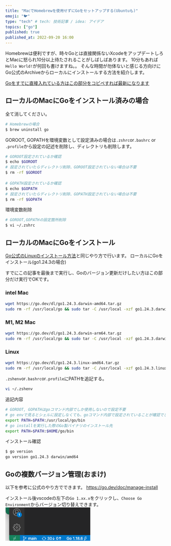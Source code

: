 ```yaml
---
title: "MacでHomebrewを使用せずにGoをセットアップする(Ubuntuも)"
emoji: "🐦"
type: "tech" # tech: 技術記事 / idea: アイデア
topics: ["go"]
published: true
published_at: 2022-09-20 16:00
---
```

Homebrewは便利ですが、時々Goとは直接関係ないXcodeをアップデートしろとMacに怒られ10分以上待たされることがしばしばあります。
10分もあれば`Hello World!`が何回も書けますね。。
そんな時間が勿体ないと感じる方向けにGo公式のArchiveからローカルにインストールする方法を紹介します。

[Goをすでに直接入れている方はこの部分をコピペすれば最新になります](https://zenn.dev/haton14/articles/go-setup-for-mac#%E3%83%AD%E3%83%BC%E3%82%AB%E3%83%AB%E3%81%AEmac%E3%81%ABgo%E3%82%92%E3%82%A4%E3%83%B3%E3%82%B9%E3%83%88%E3%83%BC%E3%83%AB)

## ローカルのMacにGoをインストール済みの場合

全て消してください。

```bash
# Homebrewの場合
$ brew uninstall go
```

GOROOT, GOPATHを環境変数として設定済みの場合は`.zshrc`or`.bashrc` or `.profile`から設定の記述を削除し、ディレクトリも削除します。

```bash
# GOROOT設定されているか確認
$ echo $GOROOT
# 設定されていたらディレクトリ削除、GOROOT設定されていない場合は不要
$ rm -rf $GOROOT

# GOPATH設定されているか確認
$ echo $GOPATH
# 設定されていたらディレクトリ削除、GOPATH設定されていない場合は不要
$ rm -rf $GOPATH
```

環境変数削除

```bash
# GOROOT,GOPATHの設定箇所削除
$ vi ~/.zshrc
```

## ローカルのMacにGoをインストール

[Go公式のLinuxのインストール方法](https://go.dev/doc/install)と同じやり方で行います。
ローカルにGoをインストール(go1.24.3の場合)

すでにこの記事を最後まで実行し、Goのバージョン更新だけしたい方はこの部分だけ実行でOKです。

### intel Mac

```bash
wget https://go.dev/dl/go1.24.3.darwin-amd64.tar.gz
sudo rm -rf /usr/local/go && sudo tar -C /usr/local -xzf go1.24.3.darwin-amd64.tar.gz
```

### M1, M2 Mac

```bash
wget https://go.dev/dl/go1.24.3.darwin-arm64.tar.gz
sudo rm -rf /usr/local/go && sudo tar -C /usr/local -xzf go1.24.3.darwin-arm64.tar.gz
```

### Linux

```bash
wget https://go.dev/dl/go1.24.3.linux-amd64.tar.gz
sudo rm -rf /usr/local/go && sudo tar -C /usr/local -xzf go1.24.3.linux-amd64.tar.gz
```

`.zshenv`or`.bashrc`or`.profile`にPATHを追記する。

```bash
vi ~/.zshenv
```

追記内容

```bash
# GOROOT, GOPATHはgoコマンド内部でしか使用しないので設定不要
# go envで見るとシェルに設定しなくても、goコマンド内部で設定されていることが確認できる
export PATH=$PATH:/usr/local/go/bin
# go installを実行した際のGo製バイナリのインストール先
export PATH=$PATH:$HOME/go/bin
```

インストール確認

```bash
$ go version
go version go1.24.3 darwin/amd64
```

## Goの複数バージョン管理(おまけ)

以下を参考に公式のやり方でできます。
<https://go.dev/doc/manage-install>

インストール後vscodeの左下の`Go 1.xx.x`をクリックし、`Choose Go Environment`からバージョン切り替えできます。
![vscode上でのGoを切り替える画像](/images/go-setup-for-mac/vscode.png)
